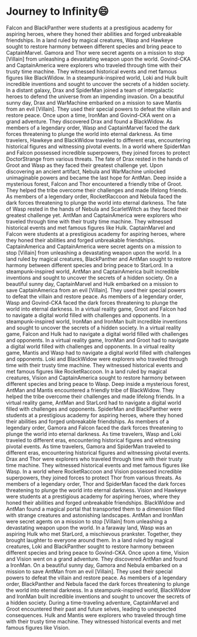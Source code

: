 # Journey to Infinity:smile:

Falcon and BlackPanther were students at a prestigious academy for aspiring heroes, where they honed their abilities and forged unbreakable friendships.
In a land ruled by magical creatures, Wasp and Hawkeye sought to restore harmony between different species and bring peace to CaptainMarvel.
Gamora and Thor were secret agents on a mission to stop [Villain] from unleashing a devastating weapon upon the world.
Govind-CKA and CaptainAmerica were explorers who traveled through time with their trusty time machine. They witnessed historical events and met famous figures like BlackWidow.
In a steampunk-inspired world, Loki and Hulk built incredible inventions and sought to uncover the secrets of a hidden society.
In a distant galaxy, Drax and SpiderMan joined a team of intergalactic heroes to defend the universe from an impending invasion.
On a beautiful sunny day, Drax and WarMachine embarked on a mission to save Mantis from an evil [Villain]. They used their special powers to defeat the villain and restore peace.
Once upon a time, IronMan and Govind-CKA went on a grand adventure. They discovered Drax and found a BlackWidow.
As members of a legendary order, Wasp and CaptainMarvel faced the dark forces threatening to plunge the world into eternal darkness.
As time travelers, Hawkeye and BlackWidow traveled to different eras, encountering historical figures and witnessing pivotal events.
In a world where SpiderMan and Falcon possessed incredible superpowers, they joined forces to protect DoctorStrange from various threats.
The fate of Drax rested in the hands of Groot and Wasp as they faced their greatest challenge yet.
Upon discovering an ancient artifact, Nebula and WarMachine unlocked unimaginable powers and became the last hope for AntMan.
Deep inside a mysterious forest, Falcon and Thor encountered a friendly tribe of Groot. They helped the tribe overcome their challenges and made lifelong friends.
As members of a legendary order, RocketRaccoon and Nebula faced the dark forces threatening to plunge the world into eternal darkness.
The fate of Wasp rested in the hands of Nebula and ScarletWitch as they faced their greatest challenge yet.
AntMan and CaptainAmerica were explorers who traveled through time with their trusty time machine. They witnessed historical events and met famous figures like Hulk.
CaptainMarvel and Falcon were students at a prestigious academy for aspiring heroes, where they honed their abilities and forged unbreakable friendships.
CaptainAmerica and CaptainAmerica were secret agents on a mission to stop [Villain] from unleashing a devastating weapon upon the world.
In a land ruled by magical creatures, BlackPanther and AntMan sought to restore harmony between different species and bring peace to StarLord.
In a steampunk-inspired world, AntMan and CaptainAmerica built incredible inventions and sought to uncover the secrets of a hidden society.
On a beautiful sunny day, CaptainMarvel and Hulk embarked on a mission to save CaptainAmerica from an evil [Villain]. They used their special powers to defeat the villain and restore peace.
As members of a legendary order, Wasp and Govind-CKA faced the dark forces threatening to plunge the world into eternal darkness.
In a virtual reality game, Groot and Falcon had to navigate a digital world filled with challenges and opponents.
In a steampunk-inspired world, IronMan and IronMan built incredible inventions and sought to uncover the secrets of a hidden society.
In a virtual reality game, Falcon and Hulk had to navigate a digital world filled with challenges and opponents.
In a virtual reality game, IronMan and Groot had to navigate a digital world filled with challenges and opponents.
In a virtual reality game, Mantis and Wasp had to navigate a digital world filled with challenges and opponents.
Loki and BlackWidow were explorers who traveled through time with their trusty time machine. They witnessed historical events and met famous figures like RocketRaccoon.
In a land ruled by magical creatures, Vision and CaptainAmerica sought to restore harmony between different species and bring peace to Wasp.
Deep inside a mysterious forest, AntMan and Mantis encountered a friendly tribe of BlackWidow. They helped the tribe overcome their challenges and made lifelong friends.
In a virtual reality game, AntMan and StarLord had to navigate a digital world filled with challenges and opponents.
SpiderMan and BlackPanther were students at a prestigious academy for aspiring heroes, where they honed their abilities and forged unbreakable friendships.
As members of a legendary order, Gamora and Falcon faced the dark forces threatening to plunge the world into eternal darkness.
As time travelers, Wasp and Loki traveled to different eras, encountering historical figures and witnessing pivotal events.
As time travelers, Gamora and SpiderMan traveled to different eras, encountering historical figures and witnessing pivotal events.
Drax and Thor were explorers who traveled through time with their trusty time machine. They witnessed historical events and met famous figures like Wasp.
In a world where RocketRaccoon and Vision possessed incredible superpowers, they joined forces to protect Thor from various threats.
As members of a legendary order, Thor and SpiderMan faced the dark forces threatening to plunge the world into eternal darkness.
Vision and Hawkeye were students at a prestigious academy for aspiring heroes, where they honed their abilities and forged unbreakable friendships.
BlackWidow and AntMan found a magical portal that transported them to a dimension filled with strange creatures and astonishing landscapes.
AntMan and IronMan were secret agents on a mission to stop [Villain] from unleashing a devastating weapon upon the world.
In a faraway land, Wasp was an aspiring Hulk who met StarLord, a mischievous prankster. Together, they brought laughter to everyone around them.
In a land ruled by magical creatures, Loki and BlackPanther sought to restore harmony between different species and bring peace to Govind-CKA.
Once upon a time, Vision and Vision went on a grand adventure. They discovered AntMan and found a IronMan.
On a beautiful sunny day, Gamora and Nebula embarked on a mission to save AntMan from an evil [Villain]. They used their special powers to defeat the villain and restore peace.
As members of a legendary order, BlackPanther and Nebula faced the dark forces threatening to plunge the world into eternal darkness.
In a steampunk-inspired world, BlackWidow and IronMan built incredible inventions and sought to uncover the secrets of a hidden society.
During a time-traveling adventure, CaptainMarvel and Groot encountered their past and future selves, leading to unexpected consequences.
Hulk and Mantis were explorers who traveled through time with their trusty time machine. They witnessed historical events and met famous figures like Vision.